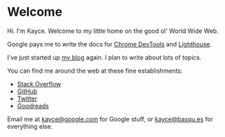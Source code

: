 <h1>Welcome</h1>

Hi. I'm Kayce. Welcome to my little home on the good ol' World Wide Web.

Google pays me to write the docs for [Chrome DevTools][CDT] and [Lighthouse][LH].

[CDT]: https://developers.google.com/web/tools/chrome-devtools
[LH]: https://developers.google.com/web/tools/lighthouse

I've just started up [my blog](/on) again. I plan to write about lots of topics.

You can find me around the web at these fine establishments:

* [Stack Overflow](https://stackoverflow.com/users/1669860/kayce-basques)
* [GitHub](https://github.com/kaycebasques)
* [Twitter](https://twitter.com/kaycebasques)
* [Goodreads](https://www.goodreads.com/kaycebasques)

Email me at <a href="mailto:kayce@google.com">kayce@google.com</a> for Google stuff,
or <a href="mailto:kayce@basqu.es">kayce@basqu.es</a> for everything else.
